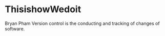 # ThisishowWedoit
Bryan Pham
Version control is the conducting and tracking of changes of software.

